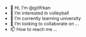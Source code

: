 - 👋 Hi, I’m @gzlfrkan
- 👀 I’m interested in volleyball
- 🌱 I’m currently learning university
- 💞️ I’m looking to collaborate on ...
- 📫 How to reach me ...

<!---
gzlfrkan/gzlfrkan is a ✨ special ✨ repository because its `README.md` (this file) appears on your GitHub profile.
You can click the Preview link to take a look at your changes.
--->
